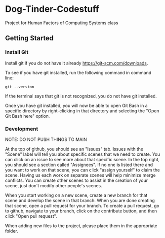 # Dog-Tinder-Codestuff
Project for Human Factors of Computing Systems class

## Getting Started
### Install Git
Install git if you do not have it already https://git-scm.com/downloads. 

To see if you have git installed, run the following command in command line:

    git --version
    

If the terminal says that git is not recognized, you do not have git installed.

Once you have git installed, you will now be able to open Git Bash in a specific directory by right-clicking in that directory and selecting the "Open Git Bash here" option.

### Development

NOTE: DO NOT PUSH THINGS TO MAIN

At the top of github, you should see an "Issues" tab. Issues with the "Scene" label will tell you about specific scenes that we need to create. You can click on an issue to see more about that specific scene. In the top right, you should see a section called "Assignees". If no one is listed there and you want to work on that scene, you can click "assign yourself" to claim the scene. Having us each work on separate scenes will help minimize merge conflicts. You can create other scenes to assist in the creation of your scene, just don't modify other people's scenes. 

When you start working on a new scene, create a new branch for that scene and develop the scene in that branch. When you are done creating that scene, open a pull request for your branch.
To create a pull request, go to github, navigate to your branch, click on the contribute button, and then click "Open pull request". 

When adding new files to the project, please place them in the appropriate folder.

